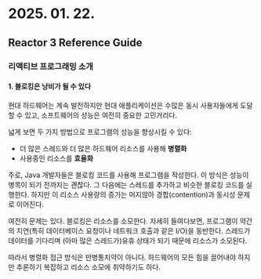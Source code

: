 # 2025. 01. 22.

## Reactor 3 Reference Guide

### 리액티브 프로그래밍 소개

#### 1. 블로킹은 낭비가 될 수 있다

현대 하드웨어는 계속 발전하지만 현대 애플리케이션은 수많은 동시 사용자들에게 도달할 수 있고, 소프트웨어의 성능은 여전히 중요한 고민거리다.

넓게 보면 두 가지 방법으로 프로그램의 성능을 향상시킬 수 있다:

* 더 많은 스레드와 더 많은 하드웨어 리소스를 사용해 **병렬화**
* 사용중인 리소스를 **효율화**

주로, Java 개발자들은 블로킹 코드를 사용해 프로그램을 작성한다. 이 방식은 성능이 병목이 되기 전까지는 괜찮다. 그 다음에는 스레드를 추가하고 비슷한 블로킹 코드를 실행한다. 하지만 이 리소스 사용량의 증가는 머지않아 경합(contention)과 동시성 문제로 이어진다.

여전히 문제는 있다. 블로킹은 리소스를 소모한다. 자세히 들여다보면, 프로그램이 약간의 지연(특히 데이터베이스 요청이나 네트워크 호출과 같은 I/O)을 동반한다. 스레드가 데이터를 기다리며 (아마 많은 스레드가)유휴 상태가 되기 때문에 리소스가 소모된다.

따라서 병렬화 접근 방식은 만병통치약이 아니다. 하드웨어의 모든 힘을 끌어내야 하지만 추론하기 복잡하고 리소스 소모에 취약하기도 하다.

